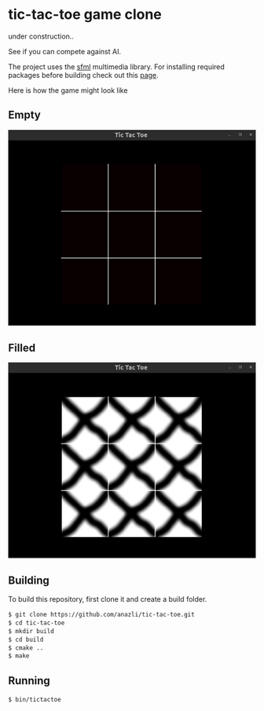 # tic-tac-toe game clone

under construction..

See if you can compete against AI.

The project uses the [sfml](https://www.sfml-dev.org/index.php) multimedia library.
For installing required packages before building check out this [page](https://www.sfml-dev.org/tutorials/2.6/start-cmake.php).

Here is how the game might look like 

Empty
--------
![alt text](https://github.com/anazli/tic-tac-toe/blob/main/assets/grid_empty.png?raw=true)

Filled
--------
![alt text](https://github.com/anazli/tic-tac-toe/blob/main/assets/grid_filled.png?raw=true)


Building
--------
To build this repository, first clone it and create a build folder.
```bash
$ git clone https://github.com/anazli/tic-tac-toe.git
$ cd tic-tac-toe
$ mkdir build
$ cd build
$ cmake ..
$ make
```

Running
--------
```bash
$ bin/tictactoe
```
